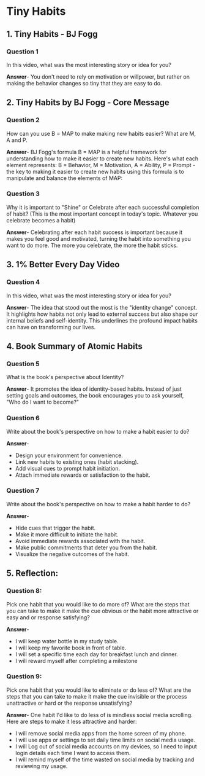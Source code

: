 # Tiny Habits

## 1. Tiny Habits - BJ Fogg
### Question 1
In this video, what was the most interesting story or idea for you?<br>

**Answer**- You don't need to rely on motivation or willpower, but rather on making the behavior changes so tiny that they are easy to do.

## 2. Tiny Habits by BJ Fogg - Core Message
### Question 2
How can you use B = MAP to make making new habits easier? What are M, A and P.<br>

**Answer**- BJ Fogg's formula B = MAP is a helpful framework for understanding how to make it easier to create new habits. Here's what each element represents:
B = Behavior,
M = Motivation,
A = Ability,
P = Prompt
-the key to making it easier to create new habits using this formula is to manipulate and balance the elements of MAP:
### Question 3
Why it is important to "Shine" or Celebrate after each successful completion of habit? (This is the most important concept in today's topic. Whatever you celebrate becomes a habit)<br>

**Answer**- Celebrating after each habit success is important because it makes you feel good and motivated, turning the habit into something you want to do more. The more you celebrate, the more the habit sticks.

## 3. 1% Better Every Day Video
### Question 4
In this video, what was the most interesting story or idea for you?<br>

**Answer**- The idea that stood out the most is the "identity change" concept. It highlights how habits not only lead to external success but also shape our internal beliefs and self-identity. This underlines the profound impact habits can have on transforming our lives.

## 4. Book Summary of Atomic Habits
### Question 5
What is the book's perspective about Identity?<br>

**Answer**- It promotes the idea of identity-based habits. Instead of just setting goals and outcomes, the book encourages you to ask yourself, "Who do I want to become?"
### Question 6
Write about the book's perspective on how to make a habit easier to do?<br>

**Answer**-
- Design your environment for convenience.
- Link new habits to existing ones (habit stacking).
- Add visual cues to prompt habit initiation.
- Attach immediate rewards or satisfaction to the habit.
  
### Question 7
Write about the book's perspective on how to make a habit harder to do?<br>

**Answer**-
- Hide cues that trigger the habit.
- Make it more difficult to initiate the habit.
- Avoid immediate rewards associated with the habit.
- Make public commitments that deter you from the habit.
- Visualize the negative outcomes of the habit.

## 5. Reflection:
### Question 8:
Pick one habit that you would like to do more of? What are the steps that you can take to make it make the cue obvious or the habit more attractive or easy and or response satisfying?<br>

**Answer**-
- I will keep water bottle in my study table.
- I will keep my favorite book in front of table.
- I will set a specific time each day for breakfast lunch and dinner.
- I will reward myself after completing a milestone

### Question 9:
Pick one habit that you would like to eliminate or do less of? What are the steps that you can take to make it make the cue invisible or the process unattractive or hard or the response unsatisfying?<br>

**Answer**-
One habit I'd like to do less of is mindless social media scrolling. Here are steps to make it less attractive and harder:
- I will remove social media apps from the home screen of my phone.
- I will use apps or settings to set daily time limits on social media usage.
- I will Log out of social media accounts on my devices, so I need to input login details each time I want to access them.
- I will remind myself of the time wasted on social media by tracking and reviewing my usage.
